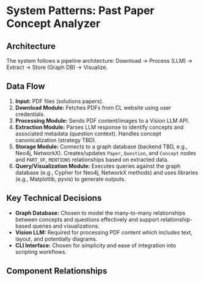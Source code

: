 # System Patterns: Past Paper Concept Analyzer

## Architecture

The system follows a pipeline architecture: Download -> Process (LLM) -> Extract -> Store (Graph DB) -> Visualize.

## Data Flow

1.  **Input:** PDF files (solutions papers).
2.  **Download Module:** Fetches PDFs from CL website using user credentials.
3.  **Processing Module:** Sends PDF content/images to a Vision LLM API.
4.  **Extraction Module:** Parses LLM response to identify concepts and associated metadata (question context). Handles concept canonicalization (strategy TBD).
5.  **Storage Module:** Connects to a graph database (backend TBD, e.g., Neo4j, NetworkX). Creates/updates `Paper`, `Question`, and `Concept` nodes and `PART_OF`, `MENTIONS` relationships based on extracted data.
6.  **Query/Visualization Module:** Executes queries against the graph database (e.g., Cypher for Neo4j, NetworkX methods) and uses libraries (e.g., Matplotlib, pyvis) to generate outputs.

## Key Technical Decisions

*   **Graph Database:** Chosen to model the many-to-many relationships between concepts and questions effectively and support relationship-based queries and visualizations.
*   **Vision LLM:** Required for processing PDF content which includes text, layout, and potentially diagrams.
*   **CLI Interface:** Chosen for simplicity and ease of integration into scripting workflows.

## Component Relationships

